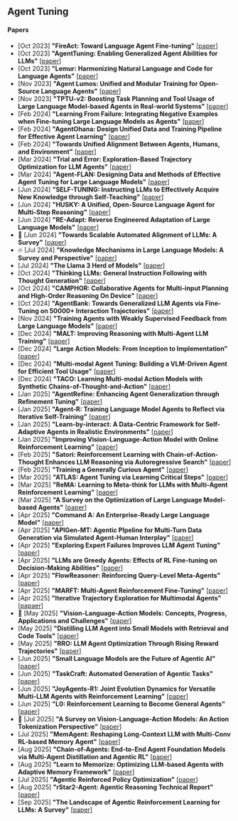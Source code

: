 ## Agent Tuning
#### Papers
* [Oct 2023] **"FireAct: Toward Language Agent Fine-tuning"** [[paper](https://arxiv.org/abs/2310.05915)]
* [Oct 2023] **"AgentTuning: Enabling Generalized Agent Abilities for LLMs"** [[paper](https://arxiv.org/abs/2310.12823)]
* [Oct 2023] **"Lemur: Harmonizing Natural Language and Code for Language Agents"** [[paper](https://arxiv.org/abs/2310.06830)]
* [Nov 2023] **"Agent Lumos: Unified and Modular Training for Open-Source Language Agents"** [[paper](https://arxiv.org/abs/2311.05657)]
* [Nov 2023] **"TPTU-v2: Boosting Task Planning and Tool Usage of Large Language Model-based Agents in Real-world Systems"** [[paper](https://arxiv.org/abs/2311.11315)]
* [Feb 2024] **"Learning From Failure: Integrating Negative Examples when Fine-tuning Large Language Models as Agents"** [[paper](https://arxiv.org/abs/2402.11651)]
* [Feb 2024] **"AgentOhana: Design Unified Data and Training Pipeline for Effective Agent Learning"** [[paper](https://arxiv.org/abs/2402.15506)]
* [Feb 2024] **"Towards Unified Alignment Between Agents, Humans, and Environment"** [[paper](https://arxiv.org/abs/2402.07744)]
* [Mar 2024] **"Trial and Error: Exploration-Based Trajectory Optimization for LLM Agents"** [[paper](https://arxiv.org/abs/2403.02502)]
* [Mar 2024] **"Agent-FLAN: Designing Data and Methods of Effective Agent Tuning for Large Language Models"** [[paper](https://arxiv.org/abs/2403.12881)]
* [Jun 2024] **"SELF-TUNING: Instructing LLMs to Effectively Acquire New Knowledge through Self-Teaching"** [[paper](https://arxiv.org/abs/2406.06326)]
* [Jun 2024] **"HUSKY: A Unified, Open-Source Language Agent for Multi-Step Reasoning"** [[paper](https://arxiv.org/abs/2406.06469)]
* [Jun 2024] **"RE-Adapt: Reverse Engineered Adaptation of Large Language Models"** [[paper](https://arxiv.org/abs/2405.15007)]
* 📖 [Jun 2024] **"Towards Scalable Automated Alignment of LLMs: A Survey"** [[paper](https://arxiv.org/abs/2406.01252)]
* 🔥 [Jul 2024] **"Knowledge Mechanisms in Large Language Models: A Survey and Perspective"** [[paper](https://arxiv.org/abs/2407.15017)]
* [Jul 2024] **"The Llama 3 Herd of Models"** [[paper](https://arxiv.org/abs/2407.21783)]
* [Oct 2024] **"Thinking LLMs: General Instruction Following with Thought Generation"** [[paper](https://arxiv.org/abs/2410.10630)]
* [Oct 2024] **"CAMPHOR: Collaborative Agents for Multi-input Planning and High-Order Reasoning On Device"** [[paper](https://arxiv.org/abs/2410.09407)]
* [Oct 2024] **"AgentBank: Towards Generalized LLM Agents via Fine-Tuning on 50000+ Interaction Trajectories"** [[paper](https://arxiv.org/abs/2410.07706)]
* [Nov 2024] **"Training Agents with Weakly Supervised Feedback from Large Language Models"** [[paper](https://arxiv.org/abs/2411.19547)]
* [Dec 2024] **"MALT: Improving Reasoning with Multi-Agent LLM Training"** [[paper](https://arxiv.org/abs/2412.01928)]
* [Dec 2024] **"Large Action Models: From Inception to Implementation"** [[paper](https://arxiv.org/abs/2412.10047)]
* [Dec 2024] **"Multi-modal Agent Tuning: Building a VLM-Driven Agent for Efficient Tool Usage"** [[paper](https://arxiv.org/abs/2412.15606)]
* [Dec 2024] **"TACO: Learning Multi-modal Action Models with Synthetic Chains-of-Thought-and-Action"** [[paper](https://arxiv.org/abs/2412.05479)]
* [Jan 2025] **"AgentRefine: Enhancing Agent Generalization through Refinement Tuning"** [[paper](https://arxiv.org/abs/2501.01702)]
* [Jan 2025] **"Agent-R: Training Language Model Agents to Reflect via Iterative Self-Training"** [[paper](https://arxiv.org/abs/2501.11425)]
* [Jan 2025] **"Learn-by-interact: A Data-Centric Framework for Self-Adaptive Agents in Realistic Environments"** [[paper](https://arxiv.org/abs/2501.10893)]
* [Jan 2025] **"Improving Vision-Language-Action Model with Online Reinforcement Learning"** [[paper](https://arxiv.org/abs/2501.16664)]
* [Feb 2025] **"Satori: Reinforcement Learning with Chain-of-Action-Thought Enhances LLM Reasoning via Autoregressive Search"** [[paper](https://arxiv.org/abs/2502.02508)]
* [Feb 2025] **"Training a Generally Curious Agent"** [[paper](https://arxiv.org/abs/2502.17543)]
* [Mar 2025] **"ATLAS: Agent Tuning via Learning Critical Steps"** [[paper](https://arxiv.org/abs/2503.02197)]
* [Mar 2025] **"ReMA: Learning to Meta-think for LLMs with Multi-Agent Reinforcement Learning"** [[paper](https://arxiv.org/abs/2503.09501)]
* [Mar 2025] **"A Survey on the Optimization of Large Language Model-based Agents"** [[paper](https://arxiv.org/abs/2503.12434)]
* [Apr 2025] **"Command A: An Enterprise-Ready Large Language Model"** [[paper](https://arxiv.org/abs/2504.00698)]
* [Apr 2025] **"APIGen-MT: Agentic PIpeline for Multi-Turn Data Generation via Simulated Agent-Human Interplay"** [[paper](https://arxiv.org/abs/2504.03601)]
* [Apr 2025] **"Exploring Expert Failures Improves LLM Agent Tuning"** [[paper](https://arxiv.org/abs/2504.13145)]
* [Apr 2025] **"LLMs are Greedy Agents: Effects of RL Fine-tuning on Decision-Making Abilities"** [[paper](https://arxiv.org/abs/2504.16078)]
* [Apr 2025] **"FlowReasoner: Reinforcing Query-Level Meta-Agents"** [[paper](https://arxiv.org/abs/2504.15257)]
* [Apr 2025] **"MARFT: Multi-Agent Reinforcement Fine-Tuning"** [[paper](https://arxiv.org/abs/2504.16129)]
* [Apr 2025] **"Iterative Trajectory Exploration for Multimodal Agents"** [[papaer](https://arxiv.org/abs/2504.21561)]
* 📖 [May 2025] **"Vision-Language-Action Models: Concepts, Progress, Applications and Challenges"** [[paper](https://www.arxiv.org/abs/2505.04769)]
* [May 2025] **"Distilling LLM Agent into Small Models with Retrieval and Code Tools"** [[paper](https://www.arxiv.org/abs/2505.17612)]
* [May 2025] **"RRO: LLM Agent Optimization Through Rising Reward Trajectories"** [[paper](https://arxiv.org/abs/2505.20737)]
* [Jun 2025] **"Small Language Models are the Future of Agentic AI"** [[paper](https://arxiv.org/abs/2506.02153)]
* [Jun 2025] **"TaskCraft: Automated Generation of Agentic Tasks"** [[paper](https://www.arxiv.org/abs/2506.10055)]
* [Jun 2025] **"JoyAgents-R1: Joint Evolution Dynamics for Versatile Multi-LLM Agents with Reinforcement Learning"** [[paper](https://arxiv.org/abs/2506.19846)]
* [Jun 2025] **"L0: Reinforcement Learning to Become General Agents"** [[paper](https://arxiv.org/abs/2506.23667)]
* 📖 [Jul 2025] **"A Survey on Vision-Language-Action Models: An Action Tokenization Perspective"** [[paper](https://arxiv.org/abs/2507.01925)]
* [Jul 2025] **"MemAgent: Reshaping Long-Context LLM with Multi-Conv RL-based Memory Agent"** [[paper](https://arxiv.org/abs/2507.02259)]
* [Aug 2025] **"Chain-of-Agents: End-to-End Agent Foundation Models via Multi-Agent Distillation and Agentic RL"** [[paper](https://www.arxiv.org/abs/2508.13167)]
* [Aug 2025] **"Learn to Memorize: Optimizing LLM-based Agents with Adaptive Memory Framework"** [[paper](https://arxiv.org/abs/2508.16629)]
* [Jul 2025] **"Agentic Reinforced Policy Optimization"** [[paper](https://arxiv.org/abs/2507.19849)]
* [Aug 2025] **"rStar2-Agent: Agentic Reasoning Technical Report"** [[paper](https://www.arxiv.org/abs/2508.20722)]
* [Sep 2025] **"The Landscape of Agentic Reinforcement Learning for LLMs: A Survey"** [[paper](https://arxiv.org/abs/2509.02547)]

